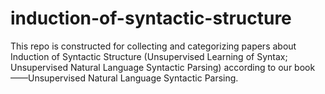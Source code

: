 # induction-of-syntactic-structure
This repo is constructed for collecting and categorizing papers about Induction of Syntactic Structure (Unsupervised Learning of Syntax; Unsupervised Natural Language Syntactic Parsing) according to our book——Unsupervised Natural Language Syntactic Parsing.
